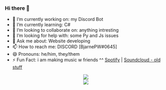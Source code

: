 ### Hi there 👋
- 🔭 I’m currently working on: my Discord Bot
- 🌱 I’m currently learning: C# 
- 👯 I’m looking to collaborate on: anything intresting
- 🤔 I’m looking for help with: some Py and Js issues
- 💬 Ask me about: Website developing
- 📫 How to reach me: DISCORD [BjarnePW#0645]
- 😄 Pronouns: he/him, they/them
- ⚡ Fun Fact: i am making music w friends ^^ [Spotify](https://open.spotify.com/artist/0RGZIugL3Q7RIxstxJZtIC) | [Soundcloud - old stuff](https://soundcloud.com/catgroup) 

<p align="center" background="#30243c">
    <img src="https://github-readme-stats.vercel.app/api?username=BjarnePW&show_icons=true&theme=synthwave"/>
    <br>
    <img src="https://github-readme-stats.vercel.app/api/top-langs?username=BjarnePW&layout=donut-vertical&theme=synthwave">
</p>

